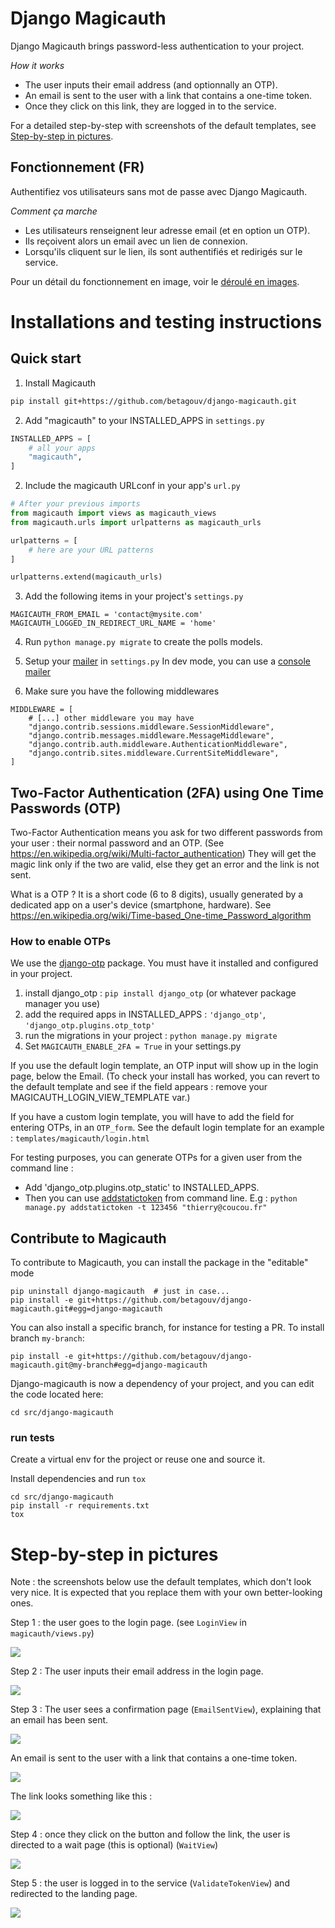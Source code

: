 # Django Magicauth

Django Magicauth brings password-less authentication to your project.

*How it works*

 - The user inputs their email address (and optionnally an OTP).
 - An email is sent to the user with a link that contains a one-time token.
 - Once they click on this link, they are logged in to the service.

For a detailed step-by-step with screenshots of the default templates, see [Step-by-step in pictures](#step-by-step-in-pictures).

## Fonctionnement (FR)

Authentifiez vos utilisateurs sans mot de passe avec Django Magicauth.

*Comment ça marche*

 - Les utilisateurs renseignent leur adresse email (et en option un OTP).
 - Ils reçoivent alors un email avec un lien de connexion.
 - Lorsqu'ils cliquent sur le lien, ils sont authentifiés et redirigés sur le service.

Pour un détail du fonctionnement en image, voir le [déroulé en images](#step-by-step-in-pictures).


# Installations and testing instructions

## Quick start

1. Install Magicauth
```sh
pip install git+https://github.com/betagouv/django-magicauth.git
```

2. Add "magicauth" to your INSTALLED_APPS in `settings.py`
```python
INSTALLED_APPS = [
    # all your apps
    "magicauth",
]
```

2. Include the magicauth URLconf in your app's `url.py`
```python
# After your previous imports
from magicauth import views as magicauth_views
from magicauth.urls import urlpatterns as magicauth_urls

urlpatterns = [
    # here are your URL patterns
]

urlpatterns.extend(magicauth_urls)
```

3. Add the following items in your project's `settings.py`

```
MAGICAUTH_FROM_EMAIL = 'contact@mysite.com'
MAGICAUTH_LOGGED_IN_REDIRECT_URL_NAME = 'home'
```

4. Run `python manage.py migrate` to create the polls models.

5. Setup your [mailer](https://docs.djangoproject.com/en/2.2/topics/email/#console-backend) in `settings.py`
In dev mode, you can use a [console mailer](https://docs.djangoproject.com/en/2.2/topics/email/#console-backend)

6. Make sure you have the following middlewares
```
MIDDLEWARE = [
    # [...] other middleware you may have
    "django.contrib.sessions.middleware.SessionMiddleware",
    "django.contrib.messages.middleware.MessageMiddleware",
    "django.contrib.auth.middleware.AuthenticationMiddleware",
    "django.contrib.sites.middleware.CurrentSiteMiddleware",
]
```

## Two-Factor Authentication (2FA) using One Time Passwords (OTP)

Two-Factor Authentication means you ask for two different passwords from your user : their normal password and an OTP. (See https://en.wikipedia.org/wiki/Multi-factor_authentication)
They will get the magic link only if the two are valid, else they get an error and the link is not sent.

What is a OTP ? It is a short code (6 to 8 digits), usually generated by a dedicated app on a user's device (smartphone, hardware). See https://en.wikipedia.org/wiki/Time-based_One-time_Password_algorithm


 ### How to enable OTPs
 We use the [django-otp](https://django-otp-official.readthedocs.io/en/stable/) package. You must have it installed and configured in your project.

   1. install django_otp : `pip install django_otp` (or whatever package manager you use)
   2. add the required apps in INSTALLED_APPS : `'django_otp'`, `'django_otp.plugins.otp_totp'`
   3. run the migrations in your project : `python manage.py migrate`
   4. Set `MAGICAUTH_ENABLE_2FA = True` in your settings.py

If you use the default login template, an OTP input will show up in the login page, below the Email. (To check your install has worked, you can revert to the default template and see if the field appears : remove your MAGICAUTH_LOGIN_VIEW_TEMPLATE var.)

If you have a custom login template, you will have to add the field for entering OTPs, in an `OTP_form`. See the default login template for an example : `templates/magicauth/login.html`

For testing purposes, you can generate OTPs for a given user from the command line :
 - Add 'django_otp.plugins.otp_static' to INSTALLED_APPS.
 - Then you can use [addstatictoken](https://django-otp-official.readthedocs.io/en/stable/overview.html#addstatictoken) from command line. E.g :
`python manage.py addstatictoken -t 123456 "thierry@coucou.fr"`


## Contribute to Magicauth

To contribute to Magicauth, you can install the package in the "editable" mode

```
pip uninstall django-magicauth  # just in case...
pip install -e git+https://github.com/betagouv/django-magicauth.git#egg=django-magicauth
```

You can also install a specific branch, for instance for testing a PR. To install branch `my-branch`:

```
pip install -e git+https://github.com/betagouv/django-magicauth.git@my-branch#egg=django-magicauth
```

Django-magicauth is now a dependency of your project, and you can edit the code located here:

```
cd src/django-magicauth
```

### run tests

Create a virtual env for the project or reuse one and source it.

Install dependencies and run `tox`

```
cd src/django-magicauth
pip install -r requirements.txt
tox
```

# Step-by-step in pictures

Note : the screenshots below use the default templates, which don't look very nice. It is expected that you replace them with your own better-looking ones.

Step 1 : the user goes to the login page. (see `LoginView` in `magicauth/views.py`)

<kbd><img src="https://user-images.githubusercontent.com/911434/86135682-74ed2180-baeb-11ea-9d0c-cd18d05857c7.png" /></kbd>


Step 2 : The user inputs their email address in the login page.

<kbd><img src="https://user-images.githubusercontent.com/911434/86130756-efff0980-bae4-11ea-8df7-9fe183a6d5dd.png" /></kbd>


Step 3 : The user sees a confirmation page (`EmailSentView`), explaining that an email has been sent.

<kbd><img src="https://user-images.githubusercontent.com/911434/86130765-f2f9fa00-bae4-11ea-88b9-c74e2b791fff.png" /></kbd>

An email is sent to the user with a link that contains a one-time token.

<kbd><img src="https://user-images.githubusercontent.com/911434/86136856-d6fa5680-baec-11ea-833f-696968cb762f.png" /></kbd>


The link looks something like this :

<kbd><img src="https://user-images.githubusercontent.com/911434/86130775-f8574480-bae4-11ea-9158-a06cdcb29e8b.png" /></kbd>


Step 4 : once they click on the button and follow the link, the user is directed to a wait page (this is optional) (`WaitView`)

<kbd><img src="https://user-images.githubusercontent.com/911434/86130782-fbeacb80-bae4-11ea-8d7e-4ff9a42ae5ed.png" /></kbd>

Step 5 : the user is logged in to the service (`ValidateTokenView`) and redirected to the landing page.

<kbd><img src="https://user-images.githubusercontent.com/911434/86133987-5be37100-bae9-11ea-844a-97ba5de5722d.png" /></kbd>

